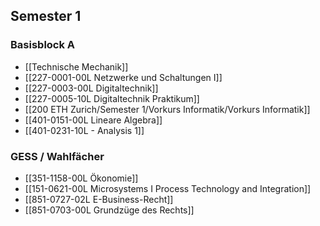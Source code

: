 ## Semester 1
### Basisblock A
- [[Technische Mechanik]]
- [[227-0001-00L Netzwerke und Schaltungen I]]
- [[227-0003-00L Digitaltechnik]]
- [[227-0005-10L Digitaltechnik Praktikum]]
- [[200 ETH Zurich/Semester 1/Vorkurs Informatik/Vorkurs Informatik]]
- [[401-0151-00L Lineare Algebra]]
- [[401-0231-10L - Analysis 1]]
### GESS / Wahlfächer
- [[351-1158-00L Ökonomie]]
- [[151-0621-00L Microsystems I Process Technology and Integration]]
- [[851-0727-02L E-Business-Recht]]
- [[851-0703-00L Grundzüge des Rechts]]
